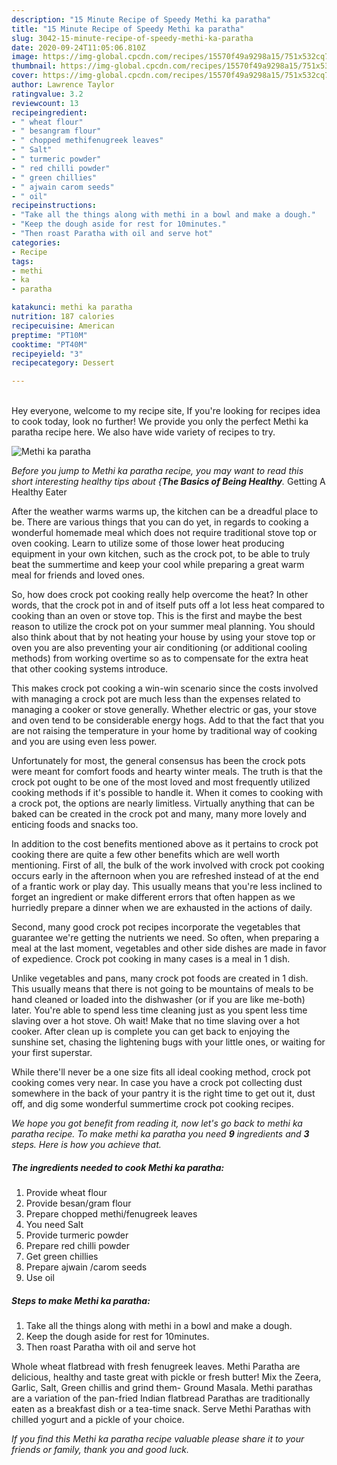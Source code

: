 ```yaml
---
description: "15 Minute Recipe of Speedy Methi ka paratha"
title: "15 Minute Recipe of Speedy Methi ka paratha"
slug: 3042-15-minute-recipe-of-speedy-methi-ka-paratha
date: 2020-09-24T11:05:06.810Z
image: https://img-global.cpcdn.com/recipes/15570f49a9298a15/751x532cq70/methi-ka-paratha-recipe-main-photo.jpg
thumbnail: https://img-global.cpcdn.com/recipes/15570f49a9298a15/751x532cq70/methi-ka-paratha-recipe-main-photo.jpg
cover: https://img-global.cpcdn.com/recipes/15570f49a9298a15/751x532cq70/methi-ka-paratha-recipe-main-photo.jpg
author: Lawrence Taylor
ratingvalue: 3.2
reviewcount: 13
recipeingredient:
- " wheat flour"
- " besangram flour"
- " chopped methifenugreek leaves"
- " Salt"
- " turmeric powder"
- " red chilli powder"
- " green chillies"
- " ajwain carom seeds"
- " oil"
recipeinstructions:
- "Take all the things along with methi in a bowl and make a dough."
- "Keep the dough aside for rest for 10minutes."
- "Then roast Paratha with oil and serve hot"
categories:
- Recipe
tags:
- methi
- ka
- paratha

katakunci: methi ka paratha 
nutrition: 187 calories
recipecuisine: American
preptime: "PT10M"
cooktime: "PT40M"
recipeyield: "3"
recipecategory: Dessert

---
```

<br>
Hey everyone, welcome to my recipe site, If you're looking for recipes idea to cook today, look no further! We provide you only the perfect Methi ka paratha recipe here. We also have wide variety of recipes to try.
<br>


![Methi ka paratha](https://img-global.cpcdn.com/recipes/15570f49a9298a15/751x532cq70/methi-ka-paratha-recipe-main-photo.jpg)

<i>Before you jump to Methi ka paratha recipe, you may want to read this short interesting healthy tips about {<strong>The Basics of Being Healthy</strong>.</i>
Getting A Healthy Eater


After the weather warms warms up, the kitchen can be a dreadful place to be. There are various things that you can do yet, in regards to cooking a wonderful homemade meal which does not require traditional stove top or oven cooking. Learn to utilize some of those lower heat producing equipment in your own kitchen, such as the crock pot, to be able to truly beat the summertime and keep your cool while preparing a great warm meal for friends and loved ones.

So, how does crock pot cooking really help overcome the heat? In other words, that the crock pot in and of itself puts off a lot less heat compared to cooking than an oven or stove top. This is the first and maybe the best reason to utilize the crock pot on your summer meal planning. You should also think about that by not heating your house by using your stove top or oven you are also preventing your air conditioning (or additional cooling methods) from working overtime so as to compensate for the extra heat that other cooking systems introduce.

This makes crock pot cooking a win-win scenario since the costs involved with managing a crock pot are much less than the expenses related to managing a cooker or stove generally. Whether electric or gas, your stove and oven tend to be considerable energy hogs. Add to that the fact that you are not raising the temperature in your home by traditional way of cooking and you are using even less power.

Unfortunately for most, the general consensus has been the crock pots were meant for comfort foods and hearty winter meals.  The truth is that the crock pot ought to be one of the most loved and most frequently utilized cooking methods if it's possible to handle it. When it comes to cooking with a crock pot, the options are nearly limitless.  Virtually anything that can be baked can be created in the crock pot and many, many more lovely and enticing foods and snacks too.



In addition to the cost benefits mentioned above as it pertains to crock pot cooking there are quite a few other benefits which are well worth mentioning. First of all, the bulk of the work involved with crock pot cooking occurs early in the afternoon when you are refreshed instead of at the end of a frantic work or play day. This usually means that you're less inclined to forget an ingredient or make different errors that often happen as we hurriedly prepare a dinner when we are exhausted in the actions of daily.

Second, many good crock pot recipes incorporate the vegetables that guarantee we're getting the nutrients we need. So often, when preparing a meal at the last moment, vegetables and other side dishes are made in favor of expedience. Crock pot cooking in many cases is a meal in 1 dish.

 Unlike vegetables and pans, many crock pot foods are created in 1 dish. This usually means that there is not going to be mountains of meals to be hand cleaned or loaded into the dishwasher (or if you are like me-both) later. You're able to spend less time cleaning just as you spent less time slaving over a hot stove. Oh wait! Make that no time slaving over a hot cooker. After clean up is complete you can get back to enjoying the sunshine set, chasing the lightening bugs with your little ones, or waiting for your first superstar.

While there'll never be a one size fits all ideal cooking method, crock pot cooking comes very near. In case you have a crock pot collecting dust somewhere in the back of your pantry it is the right time to get out it, dust off, and dig some wonderful summertime crock pot cooking recipes.


<i>We hope you got benefit from reading it, now let's go back to methi ka paratha recipe. To make methi ka paratha you need <strong>9</strong> ingredients and <strong>3</strong> steps. Here is how you achieve that.
</i>

##### The ingredients needed to cook Methi ka paratha:

1. Provide  wheat flour
1. Provide  besan/gram flour
1. Prepare  chopped methi/fenugreek leaves
1. You need  Salt
1. Provide  turmeric powder
1. Prepare  red chilli powder
1. Get  green chillies
1. Prepare  ajwain /carom seeds
1. Use  oil


##### Steps to make Methi ka paratha:

1. Take all the things along with methi in a bowl and make a dough.
1. Keep the dough aside for rest for 10minutes.
1. Then roast Paratha with oil and serve hot


Whole wheat flatbread with fresh fenugreek leaves. Methi Paratha are delicious, healthy and taste great with pickle or fresh butter! Mix the Zeera, Garlic, Salt, Green chillis and grind them- Ground Masala. Methi parathas are a variation of the pan-fried Indian flatbread Parathas are traditionally eaten as a breakfast dish or a tea-time snack. Serve Methi Parathas with chilled yogurt and a pickle of your choice. 

<i>If you find this Methi ka paratha recipe valuable please share it to your friends or family, thank you and good luck.</i>
